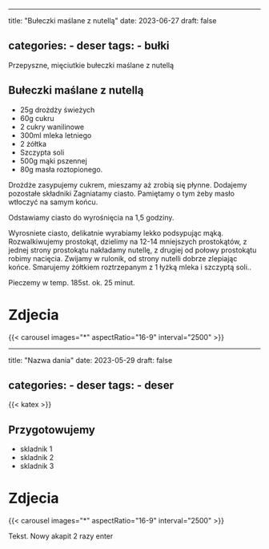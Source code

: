 

---
title: "Bułeczki maślane z nutellą"
date: 2023-06-27
draft: false

categories:
    - deser
tags:
    - bułki
---

Przepyszne, mięciutkie bułeczki maślane z nutellą

## Bułeczki maślane z nutellą

* 25g drożdży świeżych
* 60g cukru
* 2 cukry wanilinowe
* 300ml mleka letniego
* 2 żółtka
* Szczypta soli
* 500g mąki pszennej
* 80g masła roztopionego.

Drożdże zasypujemy cukrem, mieszamy aż zrobią się płynne.
Dodajemy pozostałe składniki Zagniatamy ciasto.
Pamiętamy o tym żeby masło wtłoczyć na samym końcu.

Odstawiamy ciasto do wyrośnięcia na 1,5 godziny.

Wyrosniete ciasto, delikatnie wyrabiamy lekko podsypując mąką.
Rozwalkiwujemy prostokąt, dzielimy na 12-14 mniejszych prostokątów, z jednej strony prostokątu nakładamy nutellę, 
z drugiej od połowy prostokątu robimy nacięcia.
Zwijamy w rulonik, od strony nutelli dobrze zlepiając końce.
Smarujemy żółtkiem roztrzepanym z 1 łyżką mleka i szczyptą soli..

Pieczemy w temp. 185st. ok. 25 minut.

# Zdjecia

{{< carousel images="*" aspectRatio="16-9" interval="2500" >}}


---
title: "Nazwa dania"
date: 2023-05-29
draft: false

categories:
    - deser
tags:
    - deser
---
{{< katex >}}

## Przygotowujemy

* skladnik 1
* skladnik 2
* skladnik 3

# Zdjecia

{{< carousel images="*" aspectRatio="16-9" interval="2500" >}}

Tekst. Nowy akapit 2 razy enter
